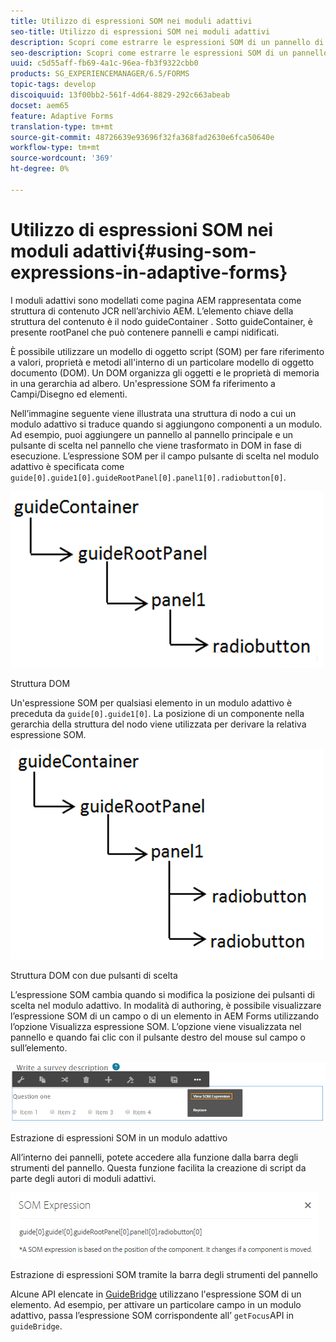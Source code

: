 ```yaml
---
title: Utilizzo di espressioni SOM nei moduli adattivi
seo-title: Utilizzo di espressioni SOM nei moduli adattivi
description: Scopri come estrarre le espressioni SOM di un pannello di un modulo adattivo.
seo-description: Scopri come estrarre le espressioni SOM di un pannello di un modulo adattivo.
uuid: c5d55aff-fb69-4a1c-96ea-fb3f9322cbb0
products: SG_EXPERIENCEMANAGER/6.5/FORMS
topic-tags: develop
discoiquuid: 13f00bb2-561f-4d64-8829-292c663abeab
docset: aem65
feature: Adaptive Forms
translation-type: tm+mt
source-git-commit: 48726639e93696f32fa368fad2630e6fca50640e
workflow-type: tm+mt
source-wordcount: '369'
ht-degree: 0%

---
```



# Utilizzo di espressioni SOM nei moduli adattivi{#using-som-expressions-in-adaptive-forms}

I moduli adattivi sono modellati come pagina AEM rappresentata come struttura di contenuto JCR nell’archivio AEM. L’elemento chiave della struttura del contenuto è il nodo guideContainer . Sotto guideContainer, è presente rootPanel che può contenere pannelli e campi nidificati.

È possibile utilizzare un modello di oggetto script (SOM) per fare riferimento a valori, proprietà e metodi all&#39;interno di un particolare modello di oggetto documento (DOM). Un DOM organizza gli oggetti e le proprietà di memoria in una gerarchia ad albero. Un&#39;espressione SOM fa riferimento a Campi/Disegno ed elementi.

Nell’immagine seguente viene illustrata una struttura di nodo a cui un modulo adattivo si traduce quando si aggiungono componenti a un modulo. Ad esempio, puoi aggiungere un pannello al pannello principale e un pulsante di scelta nel pannello che viene trasformato in DOM in fase di esecuzione. L’espressione SOM per il campo pulsante di scelta nel modulo adattivo è specificata come `guide[0].guide1[0].guideRootPanel[0].panel1[0].radiobutton[0]`.

![Struttura DOM](assets/hierarchy.png)

Struttura DOM

Un&#39;espressione SOM per qualsiasi elemento in un modulo adattivo è preceduta da `guide[0].guide1[0]`. La posizione di un componente nella gerarchia della struttura del nodo viene utilizzata per derivare la relativa espressione SOM.

![Struttura DOM con due pulsanti di scelta](assets/hierarchy_radio_button.png)

Struttura DOM con due pulsanti di scelta

L’espressione SOM cambia quando si modifica la posizione dei pulsanti di scelta nel modulo adattivo. In modalità di authoring, è possibile visualizzare l’espressione SOM di un campo o di un elemento in AEM Forms utilizzando l’opzione Visualizza espressione SOM. L’opzione viene visualizzata nel pannello e quando fai clic con il pulsante destro del mouse sul campo o sull’elemento.

![Estrazione di espressioni SOM in un modulo adattivo](assets/som-expressions.png)

Estrazione di espressioni SOM in un modulo adattivo

All’interno dei pannelli, potete accedere alla funzione dalla barra degli strumenti del pannello. Questa funzione facilita la creazione di script da parte degli autori di moduli adattivi.

![Estrazione di espressioni SOM tramite la barra degli strumenti del pannello](assets/som-expression.png)

Estrazione di espressioni SOM tramite la barra degli strumenti del pannello

Alcune API elencate in [GuideBridge](https://helpx.adobe.com/aem-forms/6/javascript-api/GuideBridge.html) utilizzano l&#39;espressione SOM di un elemento. Ad esempio, per attivare un particolare campo in un modulo adattivo, passa l’espressione SOM corrispondente all’ `getFocus`API in `guideBridge`.
